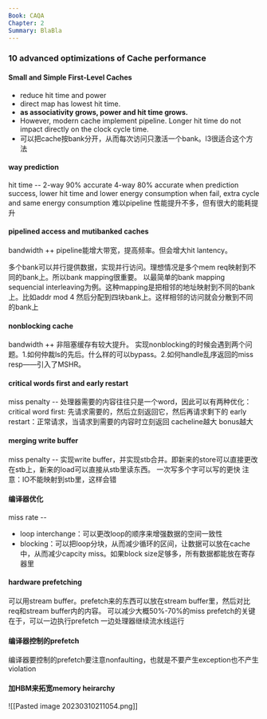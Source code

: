 ```yaml
---
Book: CAQA
Chapter: 2
Summary: BlaBla
---
```


### 10 advanced optimizations of Cache performance

#### Small and Simple First-Level Caches
- reduce hit time and power
- direct map has lowest hit time. 
- **as associativity grows, power and hit time grows.** 
- However, modern cache implement pipeline. Longer hit time do not impact directly on the clock cycle time. 
- 可以把cache按bank分开，从而每次访问只激活一个bank。l3很适合这个方法

#### way prediction
hit time --
2-way 90% accurate
4-way 80% accurate
when prediction success, lower hit time and lower energy consumption 
when fail, extra cycle and same energy consumption
难以pipeline
性能提升不多，但有很大的能耗提升

#### pipelined access and mutibanked caches
bandwidth ++
pipeline能增大带宽，提高频率。但会增大hit lantency。

多个bank可以并行提供数据，实现并行访问。理想情况是多个mem req映射到不同的bank上。所以bank mapping很重要。
以最简单的bank mapping sequencial interleaving为例。这种mapping是把相邻的地址映射到不同的bank上。比如addr mod 4 然后分配到四块bank上。这样相邻的访问就会分散到不同的bank上

#### nonblocking cache
bandwidth ++
非阻塞缓存有较大提升。
实现nonblocking的时候会遇到两个问题。1.如何仲裁ls的先后。什么样的可以bypass。2.如何handle乱序返回的miss resp——引入了MSHR。

#### critical words first and early restart
miss penalty --
处理器需要的内容往往只是一个word，因此可以有两种优化：
critical word first: 先请求需要的，然后立刻返回它，然后再请求剩下的
early restart：正常请求，当请求到需要的内容时立刻返回
cacheline越大 bonus越大

#### merging write buffer
miss penalty --
实现write buffer，并实现stb合并。即新来的store可以直接更改在stb上，新来的load可以直接从stb里读东西。
一次写多个字可以写的更快
注意：IO不能映射到stb里，这样会错

#### 编译器优化
miss rate --
- loop interchange：可以更改loop的顺序来增强数据的空间一致性
- blocking：可以把loop分块，从而减少循环的区间，让数据可以放在cache中，从而减少capcity miss。如果block size足够多，所有数据都能放在寄存器里

#### hardware prefetching 
可以用stream buffer。prefetch来的东西可以放在stream buffer里，然后对比req和stream buffer内的内容。
可以减少大概50%-70%的miss
prefetch的关键在于，可以一边执行prefetch 一边处理器继续流水线运行

#### 编译器控制的prefetch
编译器要控制的prefetch要注意nonfaulting，也就是不要产生exception也不产生violation

#### 加HBM来拓宽memory heirarchy


![[Pasted image 20230310211054.png]]
